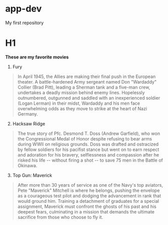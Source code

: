 # app-dev
My first repository

# H1
**These are my favorite movies**

1. Fury 
> In April 1945, the Allies are making their final push in the European theater. A battle-hardened Army sergeant named Don "Wardaddy" Collier (Brad Pitt), leading a Sherman tank and a five-man crew, undertakes a deadly mission behind enemy lines. Hopelessly outnumbered, outgunned and saddled with an inexperienced soldier (Logan Lerman) in their midst, Wardaddy and his men face overwhelming odds as they move to strike at the heart of Nazi Germany.

2. Hacksaw Ridge
> The true story of Pfc. Desmond T. Doss (Andrew Garfield), who won the Congressional Medal of Honor despite refusing to bear arms during WWII on religious grounds. Doss was drafted and ostracized by fellow soldiers for his pacifist stance but went on to earn respect and adoration for his bravery, selflessness and compassion after he risked his life -- without firing a shot -- to save 75 men in the Battle of Okinawa.

3. Top Gun: Maverick
> After more than 30 years of service as one of the Navy's top aviators, Pete "Maverick" Mitchell is where he belongs, pushing the envelope as a courageous test pilot and dodging the advancement in rank that would ground him. Training a detachment of graduates for a special assignment, Maverick must confront the ghosts of his past and his deepest fears, culminating in a mission that demands the ultimate sacrifice from those who choose to fly it.
